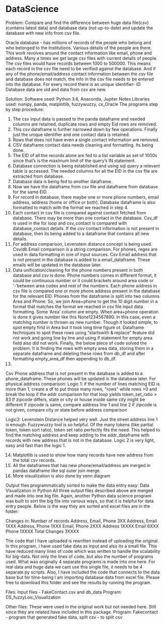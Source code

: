 # DataScience
Problem:
Compare and find the difference between huge data file(csv)(contains latest data) and database data (not up-to-date) and update the database with new info from csv file.

Oracle database - has millions of records of the people who belong and who belonged to the Institutions. 
Various details of the people are there. This work revolves around the contact information like email, phone and address.
Many a times we get large csv files with current details of people. The csv files would have records between 1000 to 500000.
This means each record in the csv file need to be verified against the database. And if any of the phone/email/address contact information between the csv file and database does not match, the info in the csv file needs to be entered into the database. 
For every record there is an unique identifier- ID
Database data are old and data from csv are new.

Solution:
Software used: Python 3.6, Anaconda, Jupiter Notes
Libraries used: numpy, panda, matplotlib, fuzzywuzzy, cx_Oracle
The programs step by step procedure:
1.	The csv input data is passed to the panda dataframe and needed columns are retained, duplicate rows and empty Eid rows are removed.
2.	This csv dataframe is further narrowed down by few operations. Finally just the unique identifier and one contact data is retained. 
3.	Rows that does not have even a single contact information are removed.
4.	CSV dataframe contact data needs cleaning and formatting. Its being done.
5.	The EID of all the records alone are fed to a list variable as set of 1000s since that’s is the maximum limit of the query’s IN statement.
6.	Database connection is being established and using sql query a relevant table is accessed. The needed columns for all the EID in the csv file are extracted from database.
7.	Database data is being fed to another dataframe.
8.	Now we have the dataframe from csv file and dataframe from database for the same EID.
9.	For record in database, there maybe one or more phone numbers, email address, address (home or office or both). Database dataframe is also formatted to match with the format we reached in step 4.
10.	Each contact in csv file is compared against contact fetched from database. There may be more than one contact in the database. Csv_df is used in the for loop and csv_contact is compared with database_contact details. If the csv contact information is not present in database, then its being added to a dataframe that contains all new details. 
11.	For address comparison, Levenstein distance concept is being used. Csv/db Email comparison is a string comparison. For phones, regex are used in data formatting in one of input sources.
Csv Email address that is not present in the database is added to a email_dataframe. These emails will be updated in the database later.
12.	Data unification/cleaning for the phone numbers present in both database and csv is done. Phone numbers comes in different format, it could be continuous number or it could brackets around area code or ‘-‘between area codes and rest of the numbers. Each phone address in csv file is compared one or more phone address present in the database for the relevant EID.  Phones from the dataframe is split into two columns Area and Phone. So, we join Area+phone to get the 10 digit number in a format that matches the format we reached in csv file input data formatting. 
Some  ‘Area’ column are empty. When area+phone operation is done it gives number like this None1234567890. In this case, even a matching number is thrown as new number. Though it looked simple, to spot empty firld in Area but it took long time figure ot. 
Dataframe techniques to spot these rows using “startswith & replace” feature did not work and going line by line and using if statement for empty area field also did not work. Finally, the below piece of code solved the problem. It is finding the rows with empty area data, storing them in a separate dataframe and deleting these rows from db_df and after formatting empty_area_df then appending to db_df.
13.	
Csv Phone address that is not present in the database is added to a phone_dataframe. These phones will be updated in the database later.
For physical address comparison:
Logic 1:
if the number of lines matching EID is more than 1, create a df to put those many rows, "rows" while rows >0 and 
 break the loop if the addr comparison for that loop yields token_set_ratio > 83
If zipcode differs, state or city or house inside same city might be different
If zipcode is same, compare address line 1 and line 2
if zipcode is not given, compare city or state before address comparison

Logic2:	
Levenstein Distance helped very well. Just the street address line 1 is enough.
Fuzzywuzzy tool is so helpful. Of the many tokens (like partial token, token sort ratio), token set ratio perfectly fits the need. This helped to find the matching address and keep adding to the addr_dataframe with records with new address that is not in the database. Logic 2 is very light, easy and fast than the logic 1.

14.	Matplotlib is used to show how many records have new address from the total csv records.
15.	All the dataframes that has new phone/email/address are merged in pandas dataframe like sql outer join merge.
16.	More visualization is also done by venn diagram


Output files programmatically sorted to make the data entry easy:
Data Visualization in Python
All three output files described above are merged and made into one big file. Again, another Python data science program was built to sort the big file into various ways, so that it is helpful for data entry people. Below is the way they are sorted and excel files are in the folder: 

Changes in:	Number of records
Address, Email, Phone	3XX
Address, Email	1XXX
Address, Phone	1XXX
Email, Phone	2XXX
Address	1XXXX
Email	6XXX
Phone	1XXXX
Total Changes	3XXXX

The code that I have uploaded is rewritten instead of uploading the original. In this program, i have used fake data as input and also its a small file. This have reduced many lines of code which was written to handle the scalability for big-data. Not only the lines of code, but also the number of programs used. What was originally 4 separate programs is made into one here. For real data and huge data we cant use this single file, it needs to be 4 separate py scripts. Also, I have included the code that connects to the data base but for time-being I am importing database data from excel file.
Please free to download this folder and see the results by running the program.

Files: Input files - FakeContact.csv and db_data
Program: DS_fuzzyLoic_Visualization

Other files:
These were used in the original work but not needed here. Still since they are related have included in this package.
Program: Fakecontact - program that generated fake data, 
split csv - to split csv


